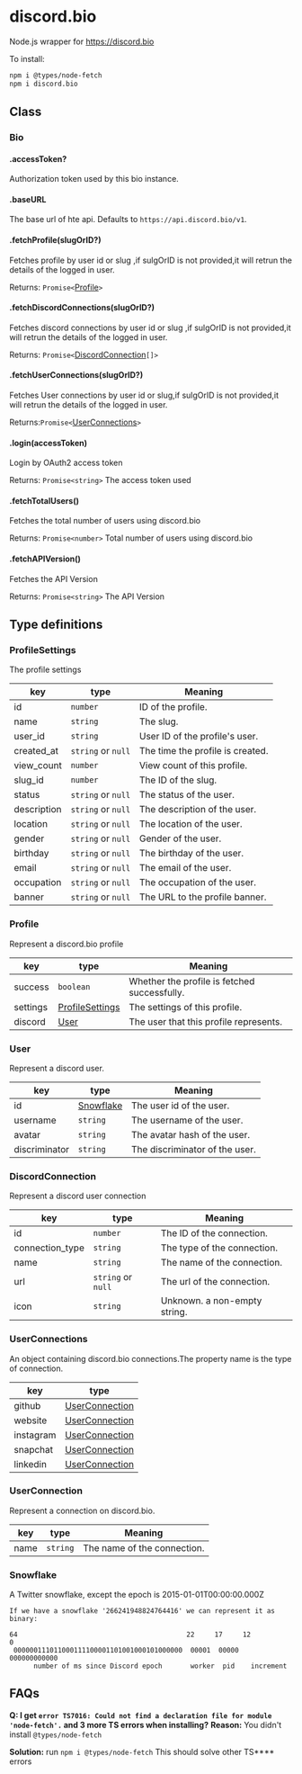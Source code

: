 # discord.bio

Node.js wrapper for https://discord.bio

To install: 

```bash
npm i @types/node-fetch
npm i discord.bio 
```

## Class

### Bio

#### .accessToken?

Authorization token used by this bio instance.

#### .baseURL 

The base url of hte api. Defaults to `https://api.discord.bio/v1`.

#### .fetchProfile(slugOrID?)

Fetches profile by user id or slug ,if sulgOrID is not provided,it will retrun the details of the logged in user.

Returns: `Promise<`[Profile](###Porfile)`>`

#### .fetchDiscordConnections(slugOrID?)

Fetches discord connections by user id or slug ,if sulgOrID is not provided,it will retrun the details of the logged in user.

Returns: `Promise<`[DiscordConnection](###DiscordConnection)`[]>`

#### .fetchUserConnections(slugOrID?)

Fetches User connections by user id or slug,if sulgOrID is not provided,it will retrun the details of the logged in user.

Returns:`Promise<`[UserConnections](###UserConnections)`>` 

#### .login(accessToken)

Login by OAuth2 access token

Returns: `Promise<string>`   The access token used

#### .fetchTotalUsers()

Fetches the total number of users using discord.bio

Returns: `Promise<number>`  Total number of users using discord.bio

#### .fetchAPIVersion()

Fetches the API Version

Returns: `Promise<string>` The API Version

## Type definitions

### ProfileSettings

The profile settings

  key|type|Meaning
  ---|---|---
  id| `number` | ID of the profile. 
  name| `string` | The slug. 
  user_id| `string` | User ID of the profile's user. 
  created_at| `string` or  `null` | The time the profile is created. 
  view_count| `number`            | View count of this profile.      
  slug_id |`number`|The ID of the slug.
  status| `string` or `null` | The status of the user. 
  description| `string` or `null` | The description of the user. 
  location| `string` or  `null` | The location of the user. 
  gender| `string`  or `null` | Gender of the user. 
  birthday| `string` or `null` | The birthday of the user. 
  email| `string` or `null` | The email of the user. 
  occupation| `string` or  `null` | The occupation of the user. 
 banner | `string` or `null` | The URL to the profile banner. 

### Profile

Represent a discord.bio profile 

key|type|Meaning
---|---|---
success|`boolean`|Whether the profile is fetched successfully.
settings|[ProfileSettings](###ProfileSettings)|The settings of this profile.
discord|[User](###User)|The user that this profile represents.

### User

Represent a discord user. 

key|type|Meaning
---|---|---
id| [Snowflake](###Snowflake) | The user id of the user. 
username| `string`| The username of the user. 
avatar| `string`| The avatar hash of the user. 
discriminator| `string`| The discriminator of the user. 

### DiscordConnection

Represent a discord user connection

key|type|Meaning
---|---|---
id| `number`| The ID of the connection. 
connection_type| `string`| The type of the connection. 
name| `string` | The name of the connection. 
url| `string` or  `null`| The url of the connection. 
icon| `string`| Unknown. a non-empty string. 
### UserConnections

An object containing discord.bio connections.The property name is the type of connection.

key|type
---|---
github| [UserConnection](###UserConnection)
website| [UserConnection](###UserConnection)
instagram|[UserConnection](###UserConnection)
snapchat| [UserConnection](###UserConnection)
linkedin| [UserConnection](###UserConnection)

### UserConnection

Represent a connection on discord.bio.

key|type|Meaning
---|---|---
name|`string`|The name of the connection.

### Snowflake

A Twitter snowflake, except the epoch is 2015-01-01T00:00:00.000Z 

```
If we have a snowflake '266241948824764416' we can represent it as binary:

64                                          22     17     12          0
 000000111011000111100001101001000101000000  00001  00000  000000000000
      number of ms since Discord epoch       worker  pid    increment
```

## FAQs

**Q: I get  `error TS7016: Could not find a declaration file for module 'node-fetch'.`  and 3 more TS errors when installing?**
**Reason:** You didn't install `@types/node-fetch`

**Solution:** run `npm i @types/node-fetch`
This should solve other TS**** errors
